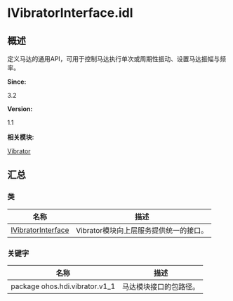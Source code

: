 # IVibratorInterface.idl


## **概述**

定义马达的通用API，可用于控制马达执行单次或周期性振动、设置马达振幅与频率。

**Since:**

3.2

**Version:**

1.1

**相关模块:**

[Vibrator](vibrator.md)


## **汇总**


### 类

  | 名称 | 描述 | 
| -------- | -------- |
| [IVibratorInterface](interface_i_vibrator_interface.md) | Vibrator模块向上层服务提供统一的接口。 | 


### 关键字

  | 名称 | 描述 | 
| -------- | -------- |
| package&nbsp;ohos.hdi.vibrator.v1_1 | 马达模块接口的包路径。 | 
